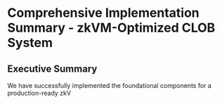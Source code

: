 # Comprehensive Implementation Summary - zkVM-Optimized CLOB System

## Executive Summary

We have successfully implemented the foundational components for a production-ready zkV